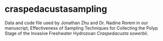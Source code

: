 # craspedacustasampling
Data and code file used by Jonathan Zhu and Dr. Nadine Rorem in our manuscript, Effectiveness of Sampling Techniques for Collecting the Polyp Stage of the Invasive Freshwater Hydrozoan *Craspedacusta sowerbii*.
